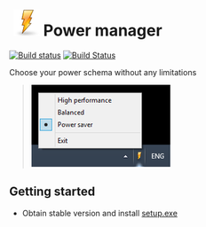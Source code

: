 
# &nbsp;![logo](images/lightning_bolt_logo.png) Power manager

[![Build status](https://ci.appveyor.com/api/projects/status/wlsgqj3jivhj8o7c?svg=true)](https://ci.appveyor.com/project/vbatrla/powermanager)
[![Build Status](https://travis-ci.org/vbatrla/PowerManager.svg?branch=master)](https://travis-ci.org/vbatrla/PowerManager)

Choose your power schema without any limitations
> ![screenshot](images/how_does_it_look_like.png) 

## Getting started

- Obtain stable version and install <a href="releases/setup.exe">setup.exe</a>